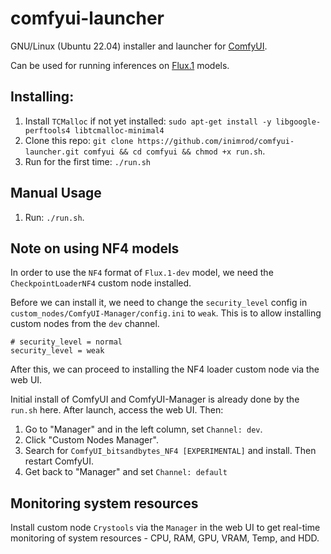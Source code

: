 # comfyui-launcher
 GNU/Linux (Ubuntu 22.04) installer and launcher for [ComfyUI](https://github.com/comfyanonymous/ComfyUI).

 Can be used for running inferences on [Flux.1](https://blackforestlabs.ai/#get-flux) models.


## Installing:
1. Install `TCMalloc` if not yet installed: `sudo apt-get install -y libgoogle-perftools4 libtcmalloc-minimal4`
1. Clone this repo: `git clone https://github.com/inimrod/comfyui-launcher.git comfyui && cd comfyui && chmod +x run.sh`.
1. Run for the first time: `./run.sh`

## Manual Usage
1. Run: `./run.sh`.

## Note on using NF4 models
In order to use the `NF4` format of `Flux.1-dev` model, we need the `CheckpointLoaderNF4` custom node installed.

Before we can install it, we need to change the `security_level` config in `custom_nodes/ComfyUI-Manager/config.ini` to `weak`. This is to allow installing custom nodes from the `dev` channel.
```shell config.ini
# security_level = normal
security_level = weak
```

After this, we can proceed to installing the NF4 loader custom node via the web UI.

Initial install of ComfyUI and ComfyUI-Manager is already done by the `run.sh` here. After launch, access the web UI. Then:

1. Go to "Manager" and in the left column, set `Channel: dev`.
1. Click "Custom Nodes Manager".
1. Search for `ComfyUI_bitsandbytes_NF4 [EXPERIMENTAL]` and install. Then restart ComfyUI.
1. Get back to "Manager" and set `Channel: default`

## Monitoring system resources

Install custom node `Crystools` via the `Manager` in the web UI to get real-time monitoring of system resources - CPU, RAM, GPU, VRAM, Temp, and HDD.